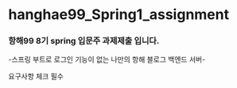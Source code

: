 # hanghae99_Spring1_assignment
### 항해99 8기 spring 입문주 과제제출 입니다.

-스프링 부트로 로그인 기능이 없는 나만의 항해 블로그 백엔드 서버-


요구사항 체크 필수
